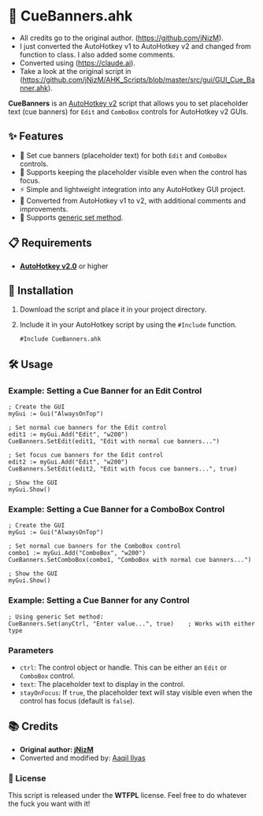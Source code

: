 # 🎨 CueBanners.ahk

- All credits go to the original author. (https://github.com/jNizM).
- I just converted the AutoHotkey v1 to AutoHotkey v2 and changed from function to class. I also added some comments.
- Converted using (https://claude.ai).
- Take a look at the original script in (https://github.com/jNizM/AHK_Scripts/blob/master/src/gui/GUI_Cue_Banner.ahk).

**CueBanners** is an [AutoHotkey v2](https://www.autohotkey.com/v2) script that allows you to set placeholder text (cue banners) for `Edit` and `ComboBox` controls for AutoHotkey v2 GUIs.

## ✨ Features

- 📝 Set cue banners (placeholder text) for both `Edit` and `ComboBox` controls.
- 👀 Supports keeping the placeholder visible even when the control has focus.
- ⚡ Simple and lightweight integration into any AutoHotkey GUI project.
- 🔄 Converted from AutoHotkey v1 to v2, with additional comments and improvements.
- 🎯 Supports [generic set method](https://github.com/Aaqil101/Custom-Libraries/tree/master/Cue%20Banners#example-setting-a-cue-banner-for-any-control).

## 📋 Requirements

- [**AutoHotkey v2.0**](https://www.autohotkey.com/download/ahk-v2.exe) or higher

## 🚀 Installation

1. Download the script and place it in your project directory.
2. Include it in your AutoHotkey script by using the `#Include` function.

   ```AutoHotkey
   #Include CueBanners.ahk
   ```

## 🛠️ Usage

### Example: Setting a Cue Banner for an Edit Control

```AutoHotkey
; Create the GUI
myGui := Gui("AlwaysOnTop")

; Set normal cue banners for the Edit control
edit1 := myGui.Add("Edit", "w200")
CueBanners.SetEdit(edit1, "Edit with normal cue banners...")

; Set focus cue banners for the Edit control
edit2 := myGui.Add("Edit", "w200")
CueBanners.SetEdit(edit2, "Edit with focus cue banners...", true)

; Show the GUI
myGui.Show()
```

### Example: Setting a Cue Banner for a ComboBox Control

```AutoHotkey
; Create the GUI
myGui := Gui("AlwaysOnTop")

; Set normal cue banners for the ComboBox control
combo1 := myGui.Add("ComboBox", "w200")
CueBanners.SetComboBox(combo1, "ComboBox with normal cue banners...")

; Show the GUI
myGui.Show()
```

### Example: Setting a Cue Banner for any Control

```AutoHotkey
; Using generic Set method:
CueBanners.Set(anyCtrl, "Enter value...", true)    ; Works with either type
```

### Parameters

- `ctrl`: The control object or handle. This can be either an `Edit` or `ComboBox` control.
- `text`: The placeholder text to display in the control.
- `stayOnFocus`: If `true`, the placeholder text will stay visible even when the control has focus (default is `false`).

## 📚 Credits

- **Original author: [jNizM](https://github.com/jNizM)**
- Converted and modified by: [Aaqil Ilyas](https://github.com/Aaqil101/Time-Calculator)

### 📝 License

This script is released under the **WTFPL** license. Feel free to do whatever the fuck you want with it!
